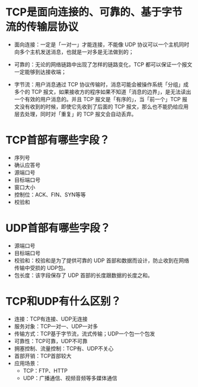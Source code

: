 # TCP是面向连接的、可靠的、基于字节流的传输层协议

  - 面向连接：一定是「一对一」才能连接，不能像 UDP 协议可以一个主机同时向多个主机发送消息，也就是一对多是无法做到的；

  - 可靠的：无论的网络链路中出现了怎样的链路变化，TCP 都可以保证一个报文一定能够到达接收端；

  - 字节流：用户消息通过 TCP 协议传输时，消息可能会被操作系统「分组」成多个的 TCP 报文，如果接收方的程序如果不知道「消息的边界」，是无法读出一个有效的用户消息的。并且 TCP 报文是「有序的」，当「前一个」TCP 报文没有收到的时候，即使它先收到了后面的 TCP 报文，那么也不能扔给应用层去处理，同时对「重复」的 TCP 报文会自动丢弃。

# TCP首部有哪些字段？
- 序列号
- 确认应答号
- 源端口号
- 目标端口号
- 窗口大小
- 控制位：ACK、FIN、SYN等等
- 校验和
# UDP首部有哪些字段？

- 源端口号
- 目标端口号
- 校验和：校验和是为了提供可靠的 UDP 首部和数据而设计，防止收到在网络传输中受损的 UDP包。
- 包长度：该字段保存了 UDP 首部的长度跟数据的长度之和。

# TCP和UDP有什么区别？

  - 连接：TCP有连接、UDP无连接
  - 服务对象：TCP一对一、UDP一对多
  - 传输方式：TCP基于字节流，流式传输；UDP一个包一个包发
  - 可靠性：TCP可靠，UDP不可靠
  - 拥塞控制、流量控制：TCP有、UDP不关心
  - 首部开销：TCP首部较大
  - 应用场景：
      - TCP：FTP、HTTP
      - UDP：广播通信、视频音频等多媒体通信